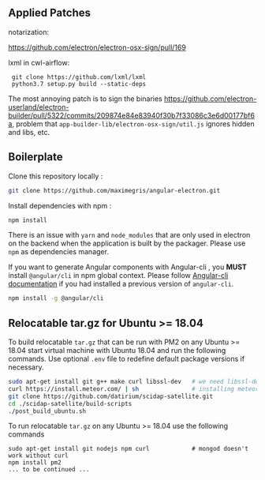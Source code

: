 ## Applied Patches

notarization:

https://github.com/electron/electron-osx-sign/pull/169


lxml in cwl-airflow:

```
 git clone https://github.com/lxml/lxml
 python3.7 setup.py build --static-deps
```

The most annoying patch is to sign the binaries https://github.com/electron-userland/electron-builder/pull/5322/commits/209874e84e83940f30b7f33086c3e6d00177bf6a, problem that `app-builder-lib/electron-osx-sign/util.js` ignores hidden and libs, etc.


## Boilerplate

Clone this repository locally :

``` bash
git clone https://github.com/maximegris/angular-electron.git
```

Install dependencies with npm :

``` bash
npm install
```

There is an issue with `yarn` and `node_modules` that are only used in electron on the backend when the application is built by the packager. Please use `npm` as dependencies manager.


If you want to generate Angular components with Angular-cli , you **MUST** install `@angular/cli` in npm global context.
Please follow [Angular-cli documentation](https://github.com/angular/angular-cli) if you had installed a previous version of `angular-cli`.

``` bash
npm install -g @angular/cli
```

## Relocatable **tar.gz** for Ubuntu >= 18.04

To build relocatable `tar.gz` that can be run with PM2 on any Ubuntu >= 18.04 start virtual machine with Ubuntu 18.04
and run the following commands. Use optional `.env` file to redefine default package versions if necessary.

```bash
sudo apt-get install git g++ make curl libssl-dev   # we need libssl-dev for aria2c because we configured it --with-openssl
curl https://install.meteor.com/ | sh               # installing meteor with its own node 
git clone https://github.com/datirium/scidap-satellite.git
cd ./scidap-satellite/build-scripts
./post_build_ubuntu.sh
```

To run relocatable `tar.gz` on any Ubuntu >= 18.04 use the following commands
```
sudo apt-get install git nodejs npm curl            # mongod doesn't work without curl
npm install pm2
... to be continued ...
```
